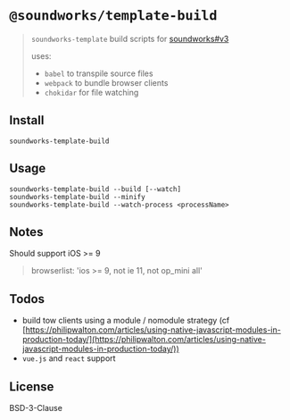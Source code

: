 # `@soundworks/template-build`

> `soundworks-template` build scripts for [soundworks#v3](https://github.com/collective-soundworks/soundworks)
>
> uses:
> - `babel` to transpile source files
> - `webpack` to bundle browser clients
> - `chokidar` for file watching

## Install

```
soundworks-template-build
```

## Usage

```
soundworks-template-build --build [--watch]
soundworks-template-build --minify
soundworks-template-build --watch-process <processName>
```

## Notes

Should support iOS >= 9

> browserlist: 'ios >= 9, not ie 11, not op_mini all'

## Todos

- build tow clients using a module / nomodule strategy
(cf [https://philipwalton.com/articles/using-native-javascript-modules-in-production-today/](https://philipwalton.com/articles/using-native-javascript-modules-in-production-today/))
- `vue.js` and `react` support

## License

BSD-3-Clause
